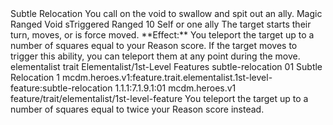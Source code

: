 <ability>
  <name>Subtle Relocation</name>
  <flavor>You call on the void to swallow and spit out an ally.</flavor>
  <keywords>
    <keyword>Magic</keyword>
    <keyword>Ranged</keyword>
    <keyword>Void</keyword>
  </keywords>
  <type>sTriggered</type>
  <distance>Ranged 10</distance>
  <target>Self or one ally</target>
  <trigger>The target starts their turn, moves, or is force moved. **Effect:** You teleport the target up to a number of squares equal to your Reason score. If the target moves to trigger this ability, you can teleport them at any point during the move.</trigger>
  <metadata>
    <class>elementalist</class>
    <feature_type>trait</feature_type>
    <file_dpath>Elementalist/1st-Level Features</file_dpath>
    <item_id>subtle-relocation</item_id>
    <item_index>01</item_index>
    <item_name>Subtle Relocation</item_name>
    <level>1</level>
    <scc>mcdm.heroes.v1:feature.trait.elementalist.1st-level-feature:subtle-relocation</scc>
    <scdc>1.1.1:7.1.9.1:01</scdc>
    <source>mcdm.heroes.v1</source>
    <type>feature/trait/elementalist/1st-level-feature</type>
  </metadata>
  <effects>
    <effect type="mundane" cost="Spend 1 Essence">You teleport the target up to a number of squares equal to twice your Reason score instead.</effect>
  </effects>
</ability>
